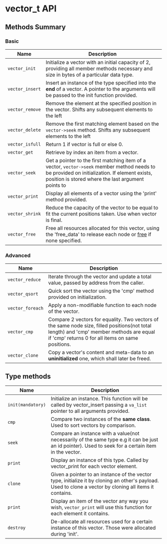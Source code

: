 # vector_t API

## Methods Summary

### Basic

| Name         | Description                                                                        |
|--------------|----------------------------------------------------------------------------------------------------------------------------------|
| `vector_init`    | Initialize a vector with an initial capacity of 2, providing all member methods necessary and size in bytes of a particular data type.|
| `vector_insert`  | Insert an instance of the type specified into the **end** of a vector. A pointer to the arguments will be passed to the init function provided.     |
| `vector_remove`  | Remove the element at the specified position in the vector. Shifts any subsequent elements to the left      |
| `vector_delete`  | Remove the first matching element based on the `vector->seek` method. Shifts any subsequent elements to the left      |
| `vector_isfull`  | Return 1 if vector is full or else 0.                                                |
| `vector_get`     | Retrieve by index an item from a vector.            |
| `vector_seek`    | Get a pointer to the first matching item of a vector, `vector->seek` member method needs to be provided on initialization. If element exists, position is stored where the last argument points to |
| `vector_print`   | Display all elements of a vector using the 'print' method provided.                  |
| `vector_shrink`  | Reduce the capacity of the vector to be equal to fit the current positions taken. Use when vector is final.|
| `vector_free`    | Free all resources allocated for this vector, using the 'free_data' to release each node or [free](https://linux.die.net/man/3/free) if none specified.|

### Advanced

| Name         | Description                                                                        |
|--------------|----------------------------------------------------------------------------------------------------------------------------------|
| `vector_reduce`  | Iterate through the vector and update a total value, passed by address from the caller.                                            |
| `vector_qsort`   | Quick sort the vector using the 'cmp' method provided on initialization.                                         |
| `vector_foreach` | Apply a non-modifiable function to each node of the vector.                          |
| `vector_cmp`     | Compare 2 vectors for equality. Two vectors of the same node size, filled positions(not total length) and 'cmp' member methods are equal if 'cmp' returns 0 for all items on same positions.|
| `vector_clone` | Copy a vector's content and meta-data to an **uninitialized** one, which shall later be freed.                          |

## Type methods

| Name             | Description                                                                                                    |
|------------------|--------------------------------------------------------------------------------------------------------------------------------------------------------------|
| `init(mandatory)`| Initialize an instance. This function will be called by vector_insert passing a `va_list` pointer to all arguments provided.                                 |
| `cmp`            | Compare two instances of the **same class**. Used to sort vectors by comparison. |
| `seek`           | Compare an instance with a value(not necessarily of the same type e.g it can be just an id pointer). Used to seek for a certain item in the vector. |
| `print`          | Display an instance of this type. Called by vector_print for each vector element.                              |
| `clone`          | Given a pointer to an instance of the vector type, initialize it by cloning an other's payload. Used to clone a vector by cloning all items it contains.     |
| `print`          | Display an item of the vector any way you wish, `vector_print` will use this function for each element it contains.                                |
| `destroy`        | De-allocate all resources used for a certain instance of this vector. Those were allocated during 'init'.      |
